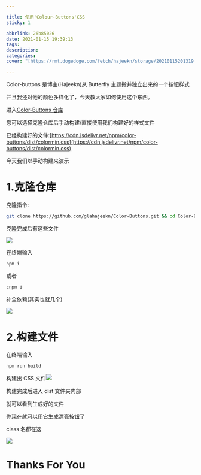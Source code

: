 ```yaml
---

title: 使用'Colour-Buttons'CSS
sticky: 1

abbrlink: 26b85026
date: 2021-01-15 19:39:13
tags:
description:
categories:
cover: "[https://rmt.dogedoge.com/fetch/hajeekn/storage/20210115201319.png](https://rmt.dogedoge.com/fetch/hajeekn/storage/20210115201319.png)"

---
```


Color-buttons 是博主(Hajeekn)从 Butterfly 主题搬并独立出来的一个按钮样式

并且我还对他的颜色多样化了，今天教大家如何使用这个东西。

进入[Color-Buttons 仓库](https://github.com/glahajeekn/Color-Buttons)

您可以选择克隆仓库后手动构建/直接使用我们构建好的样式文件

已经构建好的文件:[https://cdn.jsdelivr.net/npm/color-buttons/dist/colormin.css](https://cdn.jsdelivr.net/npm/color-buttons/dist/colormin.css)

今天我们以手动构建来演示

# 1.克隆仓库

克隆指令:

```bash
git clone https://github.com/glahajeekn/Color-Buttons.git && cd Color-Buttons
```

克隆完成后有这些文件

![](https://rmt.dogedoge.com/fetch/hajeekn/storage/20210115194743.png#alt=image-20210115194743381)

在终端输入

```bash
npm i
```

或者

```bash
cnpm i
```

补全依赖(其实也就几个)

![](https://rmt.dogedoge.com/fetch/hajeekn/storage/20210115195321.png#alt=image-20210115195321481)

# 2.构建文件

在终端输入

```bash
npm run build
```

构建出 CSS 文件![](https://rmt.dogedoge.com/fetch/hajeekn/storage/20210115195443.png#alt=image-20210115195443076)

构建完成后进入 dist 文件夹内部

就可以看到生成好的文件

你现在就可以用它生成漂亮按钮了

class 名都在这

![](https://rmt.dogedoge.com/fetch/hajeekn/storage/20210115200255.png#alt=image-20210115200255445)

# Thanks For You
